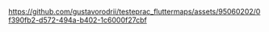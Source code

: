 

https://github.com/gustavorodrii/testeprac_fluttermaps/assets/95060202/0f390fb2-d572-494a-b402-1c6000f27cbf

